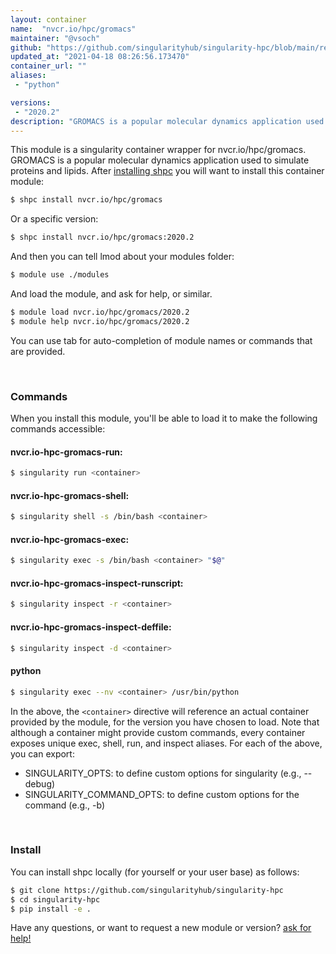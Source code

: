 ```yaml
---
layout: container
name:  "nvcr.io/hpc/gromacs"
maintainer: "@vsoch"
github: "https://github.com/singularityhub/singularity-hpc/blob/main/registry/nvcr.io/hpc/gromacs/container.yaml"
updated_at: "2021-04-18 08:26:56.173470"
container_url: ""
aliases:
 - "python"

versions:
 - "2020.2"
description: "GROMACS is a popular molecular dynamics application used to simulate proteins and lipids."
---
```


This module is a singularity container wrapper for nvcr.io/hpc/gromacs.
GROMACS is a popular molecular dynamics application used to simulate proteins and lipids.
After [installing shpc](#install) you will want to install this container module:

```bash
$ shpc install nvcr.io/hpc/gromacs
```

Or a specific version:

```bash
$ shpc install nvcr.io/hpc/gromacs:2020.2
```

And then you can tell lmod about your modules folder:

```bash
$ module use ./modules
```

And load the module, and ask for help, or similar.

```bash
$ module load nvcr.io/hpc/gromacs/2020.2
$ module help nvcr.io/hpc/gromacs/2020.2
```

You can use tab for auto-completion of module names or commands that are provided.

<br>

### Commands

When you install this module, you'll be able to load it to make the following commands accessible:

#### nvcr.io-hpc-gromacs-run:

```bash
$ singularity run <container>
```

#### nvcr.io-hpc-gromacs-shell:

```bash
$ singularity shell -s /bin/bash <container>
```

#### nvcr.io-hpc-gromacs-exec:

```bash
$ singularity exec -s /bin/bash <container> "$@"
```

#### nvcr.io-hpc-gromacs-inspect-runscript:

```bash
$ singularity inspect -r <container>
```

#### nvcr.io-hpc-gromacs-inspect-deffile:

```bash
$ singularity inspect -d <container>
```


#### python
       
```bash
$ singularity exec --nv <container> /usr/bin/python
```



In the above, the `<container>` directive will reference an actual container provided
by the module, for the version you have chosen to load. Note that although a container
might provide custom commands, every container exposes unique exec, shell, run, and
inspect aliases. For each of the above, you can export:

 - SINGULARITY_OPTS: to define custom options for singularity (e.g., --debug)
 - SINGULARITY_COMMAND_OPTS: to define custom options for the command (e.g., -b)

<br>
  
### Install

You can install shpc locally (for yourself or your user base) as follows:

```bash
$ git clone https://github.com/singularityhub/singularity-hpc
$ cd singularity-hpc
$ pip install -e .
```

Have any questions, or want to request a new module or version? [ask for help!](https://github.com/singularityhub/singularity-hpc/issues)